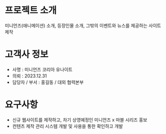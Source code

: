 # 프로젝트 소개

미니언즈(애니메이션) 소개, 등장인물 소개, 그밖의 이벤트와 뉴스를 제공하는 사이트
제작

# 고객사 정보

- 사명 : 미니언즈 코리아 유나이트
- 의뢰 : 2023.12.31
- 담당자 / 부서 : 홍길동 / 대외 협력본부

# 요구사항

- 신규 웹사이트를 제작하고, 차기 상영예정인 미니언즈  x 마블
시리즈 홍보
- 컨텐츠 제작 관리 시스템 개발 및 사용을 통한 확인하고 개발